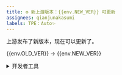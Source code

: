 ```yaml
---
title: ⚙️ 新上游版本：{{env.NEW_VER}} 可更新
assignees: qianjunakasumi
labels: TPE：Auto✨
---
```


上游发布了新版本，现在可以更新了。

{{env.OLD_VER}} -> {{env.NEW_VER}}

<details>
<summary>开发者工具</summary>

- 下载链接: [{{env.FILENAME}}]({{env.URL}})

</details>
